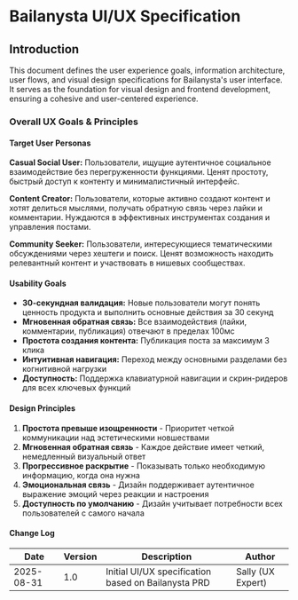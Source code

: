 # Bailanysta UI/UX Specification

## Introduction

This document defines the user experience goals, information architecture, user flows, and visual design specifications for Bailanysta's user interface. It serves as the foundation for visual design and frontend development, ensuring a cohesive and user-centered experience.

### Overall UX Goals & Principles

#### Target User Personas

**Casual Social User:** Пользователи, ищущие аутентичное социальное взаимодействие без перегруженности функциями. Ценят простоту, быстрый доступ к контенту и минималистичный интерфейс.

**Content Creator:** Пользователи, которые активно создают контент и хотят делиться мыслями, получать обратную связь через лайки и комментарии. Нуждаются в эффективных инструментах создания и управления постами.

**Community Seeker:** Пользователи, интересующиеся тематическими обсуждениями через хештеги и поиск. Ценят возможность находить релевантный контент и участвовать в нишевых сообществах.

#### Usability Goals

- **30-секундная валидация:** Новые пользователи могут понять ценность продукта и выполнить основные действия за 30 секунд
- **Мгновенная обратная связь:** Все взаимодействия (лайки, комментарии, публикация) отвечают в пределах 100мс
- **Простота создания контента:** Публикация поста за максимум 3 клика
- **Интуитивная навигация:** Переход между основными разделами без когнитивной нагрузки
- **Доступность:** Поддержка клавиатурной навигации и скрин-ридеров для всех ключевых функций

#### Design Principles

1. **Простота превыше изощренности** - Приоритет четкой коммуникации над эстетическими новшествами
2. **Мгновенная обратная связь** - Каждое действие имеет четкий, немедленный визуальный ответ
3. **Прогрессивное раскрытие** - Показывать только необходимую информацию, когда она нужна
4. **Эмоциональная связь** - Дизайн поддерживает аутентичное выражение эмоций через реакции и настроения
5. **Доступность по умолчанию** - Дизайн учитывает потребности всех пользователей с самого начала

#### Change Log

| Date | Version | Description | Author |
|------|---------|-------------|---------|
| 2025-08-31 | 1.0 | Initial UI/UX specification based on Bailanysta PRD | Sally (UX Expert) |